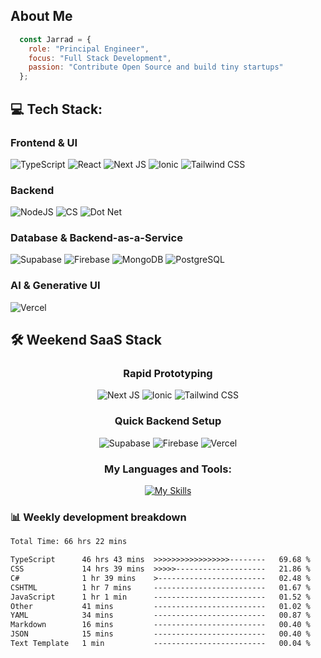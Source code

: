 ## About Me
```js
  const Jarrad = {
    role: "Principal Engineer",
    focus: "Full Stack Development",
    passion: "Contribute Open Source and build tiny startups"
  };
```

## 💻 Tech Stack:

### Frontend & UI
![TypeScript](https://img.shields.io/badge/typescript-%23007ACC.svg?style=for-the-badge&logo=typescript&logoColor=white) 
![React](https://img.shields.io/badge/react-%2320232a.svg?style=for-the-badge&logo=react&logoColor=%2361DAFB) 
![Next JS](https://img.shields.io/badge/Next-black?style=for-the-badge&logo=next.js&logoColor=white) 
![Ionic](https://img.shields.io/badge/Ionic-black?style=for-the-badge&logo=ionic&logoColor=white)
![Tailwind CSS](https://img.shields.io/badge/tailwindcss-%2338B2AC.svg?style=for-the-badge&logo=tailwind-css&logoColor=white) 

### Backend
![NodeJS](https://img.shields.io/badge/node.js-6DA55F?style=for-the-badge&logo=node.js&logoColor=white)
![CS](https://img.shields.io/badge/C%23-239120?style=for-the-badge&logo=sharp&logoColor=white)
![Dot Net](https://img.shields.io/badge/.NET-512BD4?style=for-the-badge&logo=dotnet&logoColor=white)

### Database & Backend-as-a-Service
![Supabase](https://img.shields.io/badge/Supabase-3ECF8E?style=for-the-badge&amp;logo=supabase&amp;logoColor=white) 
![Firebase](https://img.shields.io/badge/Firebase-FFCA28?style=for-the-badge&logo=firebase&logoColor=black) 
![MongoDB](https://img.shields.io/badge/MongoDB-%234ea94b.svg?style=for-the-badge&logo=mongodb&logoColor=white) 
![PostgreSQL](https://img.shields.io/badge/postgres-%23316192.svg?style=for-the-badge&logo=postgresql&logoColor=white) 

### AI & Generative UI
![Vercel](https://img.shields.io/badge/vercel-%23000000.svg?style=for-the-badge&logo=vercel&logoColor=white)

## 🛠️ Weekend SaaS Stack
<div align="center">
  
  ### Rapid Prototyping  
  
  ![Next JS](https://img.shields.io/badge/Next-black?style=for-the-badge&logo=next.js&logoColor=white) 
  ![Ionic](https://img.shields.io/badge/Ionic-black?style=for-the-badge&logo=ionic&logoColor=white)
  ![Tailwind CSS](https://img.shields.io/badge/tailwindcss-%2338B2AC.svg?style=for-the-badge&logo=tailwind-css&logoColor=white) 
  
  ### Quick Backend Setup  
  
  ![Supabase](https://img.shields.io/badge/Supabase-3ECF8E?style=for-the-badge&amp;logo=supabase&amp;logoColor=white) 
  ![Firebase](https://img.shields.io/badge/Firebase-FFCA28?style=for-the-badge&logo=firebase&logoColor=black)
  ![Vercel](https://img.shields.io/badge/vercel-%23000000.svg?style=for-the-badge&logo=vercel&logoColor=white) 
  
  ### My Languages and Tools:
  
  [![My Skills](https://skillicons.dev/icons?i=html,css,sass,less,tailwind,js,jquery,ts,next,react,redux,vue,cs,php,dotnet,supabase,vercel,aws,azure,postman,mysql,nodejs,angular,bitbucket,bootstrap,vscode,figma,firebase,git,npm,github,notion,powershell,gmail,discord)](https://skillicons.dev)
</div>

### 📊 Weekly development breakdown

<!--START_SECTION:waka-->

```txt
Total Time: 66 hrs 22 mins

TypeScript      46 hrs 43 mins  >>>>>>>>>>>>>>>>>--------   69.68 %
CSS             14 hrs 39 mins  >>>>>--------------------   21.86 %
C#              1 hr 39 mins    >------------------------   02.48 %
CSHTML          1 hr 7 mins     -------------------------   01.67 %
JavaScript      1 hr 1 min      -------------------------   01.52 %
Other           41 mins         -------------------------   01.02 %
YAML            34 mins         -------------------------   00.87 %
Markdown        16 mins         -------------------------   00.40 %
JSON            15 mins         -------------------------   00.40 %
Text Template   1 min           -------------------------   00.04 %
```

<!--END_SECTION:waka-->
